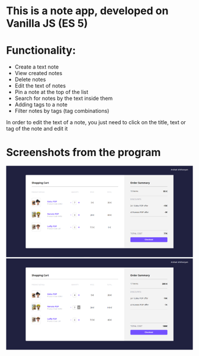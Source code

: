 # This is a note app, developed on Vanilla JS (ES 5)

# Functionality:
- Create a text note
- View created notes
- Delete notes
- Edit the text of notes
- Pin a note at the top of the list
- Search for notes by the text inside them
- Adding tags to a note
- Filter notes by tags (tag combinations)

In order to edit the text of a note, you just need to click on the title, text or tag of the note and edit it

# Screenshots from the program

![image1](https://github.com/arshak0/vanilla_js_shopping_cart/blob/master/screenshots%20from%20app/Screenshot_1.png)
![image2](https://github.com/arshak0/vanilla_js_shopping_cart/blob/master/screenshots%20from%20app/Screenshot_2.png)
